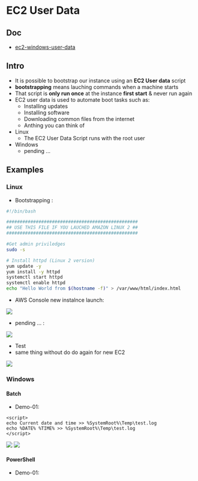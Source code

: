 # EC2 User Data

## Doc
* [ec2-windows-user-data](https://docs.aws.amazon.com/AWSEC2/latest/WindowsGuide/ec2-windows-user-data.html)

## Intro
* It is possible to bootstrap our instance using an **EC2 User data** script
* **bootstrapping** means lauching commands when a machine starts
* That script is **only run once** at the instance **first start** & never run again
* EC2 user data is used to automate boot tasks such as:
  * Installing updates
  * Installing software
  * Downloading common files from the internet
  * Anthing you can think of
* Linux
  * The EC2 User Data Script runs with the root user
* Windows
  * pending ...

## Examples
### Linux
* Bootstrapping :
````bash
#!/bin/bash

#################################################
## USE THIS FILE IF YOU LAUCHED AMAZON LINUX 2 ##
#################################################

#Get admin priviledges
sudo -s

# Install httpd (Linux 2 version)
yum update -y
yum install -y httpd
systemctl start httpd
systemctl enable httpd
echo "Hello World from $(hostname -f)" > /var/www/html/index.html
````

* AWS Console new instalnce launch:

[<img src="https://i.imgur.com/BCLtgNC.png">](https://i.imgur.com/BCLtgNC.png)

* pending ... :

[<img src="https://i.imgur.com/eaUhSp1.png">](https://i.imgur.com/eaUhSp1.png)

* Test 
 * same thing without do do again for new EC2
 
[<img src="https://i.imgur.com/MOIZ1QV.png">](https://i.imgur.com/MOIZ1QV.png)

### Windows
#### Batch
* Demo-01:

````batch
<script>
echo Current date and time >> %SystemRoot%\Temp\test.log
echo %DATE% %TIME% >> %SystemRoot%\Temp\test.log
</script>
````
[<img src="https://i.imgur.com/5QdUup3.png">](https://i.imgur.com/5QdUup3.png)
[<img src="https://i.imgur.com/otG8DvD.png">](https://i.imgur.com/otG8DvD.png)

#### PowerShell
* Demo-01:
